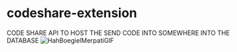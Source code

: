 # codeshare-extension
CODE SHARE API TO HOST THE SEND CODE INTO SOMEWHERE INTO THE DATABASE
![HahBoegielMerpatiGIF](https://github.com/abijeetraut1/codeshare-extension/assets/63050833/a1b19095-b847-49ad-9128-240692b8ba8a)
